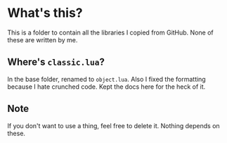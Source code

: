 # What's this?

This is a folder to contain all the libraries I copied from GitHub. None of these are written by me.

## Where's `classic.lua`?

In the base folder, renamed to `object.lua`. Also I <!--quote unquote-->fixed the formatting because I hate crunched code. <!--I actually didn't have internet when I needed classic, so I copied it from my phone, line by line. "You have a microUSB cable, why don't use that to copy?" Good question.--> Kept the docs here for the heck of it.

## Note

If you don't want to use a thing, feel free to delete it. Nothing depends on these.
